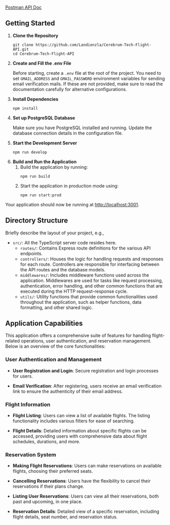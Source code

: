 
<a href="https://gold-comet-617949.postman.co/workspace/New-Team-Workspace~9b917001-f3d0-4d87-ba49-ab46725cb4dd/api/d414dfc7-ff51-4966-8653-dd368b65e48b?action=share&creator=17655551" target="_blank">Postman API Doc</a>

<h2>Getting Started</h2>
<ol>
    <li><strong>Clone the Repository</strong>
        <pre><code>git clone https://github.com/Landienzla/Cerebrum-Tech-Flight-API.git
cd Cerebrum-Tech-Flight-API</code></pre>
    </li>
     <li><strong>Create and Fill the .env File</strong>
        <p>Before starting, create a <code>.env</code> file at the root of the project. You need to set <code>GMAIL_ADDRESS</code> and <code>GMAIL_PASSWORD</code> environment variables for sending email verification mails. If these are not provided, make sure to read the documentation carefully for alternative configurations.</p>
    </li>
    <li><strong>Install Dependencies</strong>
        <pre><code>npm install</code></pre>
    </li>
    <li><strong>Set up PostgreSQL Database</strong>
        <p>Make sure you have PostgreSQL installed and running. Update the database connection details in the configuration file.</p>
    </li>
    <li><strong>Start the Development Server</strong>
        <pre><code>npm run develop</code></pre>
    <li><strong>Build and Run the Application</strong>
    <ol>
        <li>Build the application by running:
            <pre><code>npm run build</code></pre>
        </li>
        <li>Start the application in production mode using:
            <pre><code>npm run start:prod</code></pre>
        </li>
    </ol>
</li>

</ol>

<p>Your application should now be running at <a href="http://localhost:3001">http://localhost:3001</a>.</p>

<h2>Directory Structure</h2>
<p>Briefly describe the layout of your project, e.g.,</p>
<ul>
    <li><code>src/</code>: All the TypeScript server code resides here.
        <ul>
            <li><code>routes/</code>: Contains Express route definitions for the various API endpoints.</li>
            <li><code>controllers/</code>: Houses the logic for handling requests and responses for each route. Controllers are responsible for interfacing between the API routes and the database models.</li>
            <li><code>middlewares/</code>: Includes middleware functions used across the application. Middlewares are used for tasks like request processing, authentication, error handling, and other common functions that are executed during the HTTP request-response cycle.</li>
            <li><code>utils/</code>: Utility functions that provide common functionalities used throughout the application, such as helper functions, data formatting, and other shared logic.</li>
        </ul>
    </li>
</ul>


## Application Capabilities



This application offers a comprehensive suite of features for handling flight-related operations, user authentication, and reservation management. Below is an overview of the core functionalities:



### User Authentication and Management

- **User Registration and Login**: Secure registration and login processes for users.

- **Email Verification**: After registering, users receive an email verification link to ensure the authenticity of their email address.



### Flight Information

- **Flight Listing**: Users can view a list of available flights. The listing functionality includes various filters for ease of searching.

- **Flight Details**: Detailed information about specific flights can be accessed, providing users with comprehensive data about flight schedules, durations, and more.



### Reservation System

- **Making Flight Reservations**: Users can make reservations on available flights, choosing their preferred seats.

- **Cancelling Reservations**: Users have the flexibility to cancel their reservations if their plans change.

- **Listing User Reservations**: Users can view all their reservations, both past and upcoming, in one place.

- **Reservation Details**: Detailed view of a specific reservation, including flight details, seat number, and reservation status.

